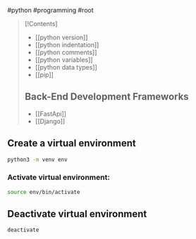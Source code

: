 #python #programming #root 

> [!Contents]
>- [[python version]]
>- [[python indentation]]
>- [[python comments]]
>- [[python variables]]
>- [[python data types]]
>- [[pip]]
>## Back-End Development Frameworks
>- [[FastApi]]
>- [[Django]]
 
## Create a virtual environment

```bash
python3 -m venv env
```

### Activate virtual environment:

```bash
source env/bin/activate
```

## Deactivate virtual environment
```bash
deactivate
```
